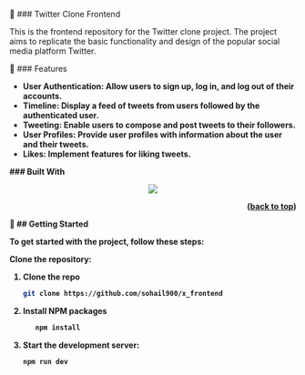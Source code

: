 
:sparkling_heart: ### Twitter Clone Frontend

This is the frontend repository for the Twitter clone project. 
The project aims to replicate the basic functionality and design of the popular social media platform Twitter.

:sparkling_heart: ### Features
<ul>
<li><b>User Authentication:<b/> Allow users to sign up, log in, and log out of their accounts.</li>
<li><b>Timeline:</b> Display a feed of tweets from users followed by the authenticated user.</li>
<li><b>Tweeting:</b> Enable users to compose and post tweets to their followers.</li>
<li><b>User Profiles:</b> Provide user profiles with information about the user and their tweets.</li>
<li><b>Likes:</b> Implement features for liking tweets.</li>
</ul>
### Built With
<p align="center">
  <a href="https://skillicons.dev">
    <img src="https://skillicons.dev/icons?i=react,redux,typescript,sass,npm" />
  </a>
</p>

<p align="right">(<a href="#readme-top">back to top</a>)</p>

<!-- GETTING STARTED -->

:sparkling_heart: ## Getting Started

To get started with the project, follow these steps:

Clone the repository:

1. Clone the repo
    ```sh
    git clone https://github.com/sohail900/x_frontend
    ```
2. Install NPM packages
    ```sh
       npm install
    ```
3. Start the development server:
    ```sh
    npm run dev
    ```
